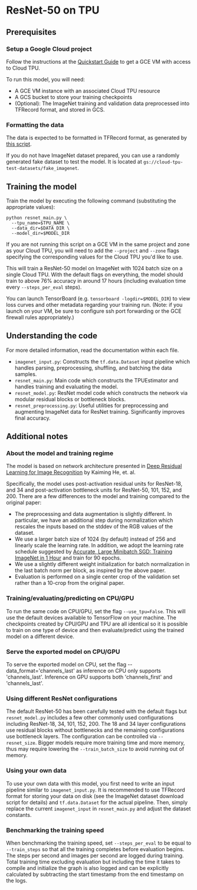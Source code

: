 # ResNet-50 on TPU

## Prerequisites

### Setup a Google Cloud project

Follow the instructions at the [Quickstart Guide](https://cloud.google.com/tpu/docs/quickstart)
to get a GCE VM with access to Cloud TPU.

To run this model, you will need:

* A GCE VM instance with an associated Cloud TPU resource
* A GCS bucket to store your training checkpoints
* (Optional): The ImageNet training and validation data preprocessed into
  TFRecord format, and stored in GCS.

### Formatting the data

The data is expected to be formatted in TFRecord format, as generated by [this
script](https://github.com/tensorflow/tpu-demos/blob/master/cloud_tpu/datasets/imagenet_to_gcs.py).

If you do not have ImageNet dataset prepared, you can use a randomly generated
fake dataset to test the model. It is located at
`gs://cloud-tpu-test-datasets/fake_imagenet`.


## Training the model

Train the model by executing the following command (substituting the appropriate
values):

```
python resnet_main.py \
  --tpu_name=$TPU_NAME \
  --data_dir=$DATA_DIR \
  --model_dir=$MODEL_DIR
```

If you are not running this script on a GCE VM in the same project and zone as
your Cloud TPU, you will need to add the `--project` and `--zone` flags
specifying the corresponding values for the Cloud TPU you'd like to use.

This will train a ResNet-50 model on ImageNet with 1024 batch size on a single
Cloud TPU. With the default flags on everything, the model should train to
above 76% accuracy in around 17 hours (including evaluation time every
`--steps_per_eval` steps).

You can launch TensorBoard (e.g. `tensorboard -logdir=$MODEL_DIR`) to view loss
curves and other metadata regarding your training run. (Note: if you launch
on your VM, be sure to configure ssh port forwarding or the GCE firewall rules
appropriately.)

## Understanding the code

For more detailed information, read the documentation within each file.

* `imagenet_input.py`: Constructs the `tf.data.Dataset` input pipeline which
  handles parsing, preprocessing, shuffling, and batching the data samples.
* `resnet_main.py`: Main code which constructs the TPUEstimator and handles
  training and evaluating the model.
* `resnet_model.py`: ResNet model code which constructs the network via modular
  residual blocks or bottleneck blocks.
* `resnet_preprocessing.py`: Useful utilities for preprocessing and augmenting
  ImageNet data for ResNet training. Significantly improves final accuracy.

## Additional notes

### About the model and training regime

The model is based on network architecture presented in [Deep Residual Learning
for Image Recognition](https://arxiv.org/abs/1512.03385) by Kaiming He, et. al.

Specifically, the model uses post-activation residual units for ResNet-18, and
34 and post-activation bottleneck units for ResNet-50, 101, 152, and 200. There
are a few differences to the model and training compared to the original paper:

* The preprocessing and data augmentation is slightly different. In particular,
  we have an additional step during normalization which rescales the inputs
  based on the stddev of the RGB values of the dataset.
* We use a larger batch size of 1024 (by default) instead of 256 and
  linearly scale the learning rate. In addition, we adopt the learning rate
  schedule suggested by [Accurate, Large Minibatch SGD: Training ImageNet in 1
  Hour](https://arxiv.org/abs/1706.02677) and train for 90 epochs.
* We use a slightly different weight initialization for batch normalization in
  the last batch norm per block, as inspired by the above paper.
* Evaluation is performed on a single center crop of the validation set rather
  than a 10-crop from the original paper.

### Training/evaluating/predicting on CPU/GPU

To run the same code on CPU/GPU, set the flag `--use_tpu=False`. This will use
the default devices available to TensorFlow on your machine. The checkpoints
created by CPU/GPU and TPU are all identical so it is possible to train on one
type of device and then evaluate/predict using the trained model on a different
device.

### Serve the exported model on CPU/GPU

To serve the exported model on CPU, set the flag --data_format='channels_last'
as inference on CPU only supports 'channels_last'. Inference on GPU supports
both 'channels_first' and 'channels_last'.

### Using different ResNet configurations

The default ResNet-50 has been carefully tested with the default flags but
`resnet_model.py` includes a few other commonly used configurations including
ResNet-18, 34, 101, 152, 200. The 18 and 34 layer configurations use residual
blocks without bottlenecks and the remaining configurations use bottleneck
layers. The configuration can be controlled via `--resnet_size`. Bigger models
require more training time and more memory, thus may require lowering the
`--train_batch_size` to avoid running out of memory.

### Using your own data

To use your own data with this model, you first need to write an input pipeline
similar to `imagenet_input.py`. It is recommended to use TFRecord format for
storing your data on disk (see the ImageNet dataset download script for details)
and `tf.data.Dataset` for the actual pipeline. Then, simply replace the current
`imagenet_input` in `resnet_main.py` and adjust the dataset constants.

### Benchmarking the training speed

When benchmarking the training speed, set `--steps_per_eval` to be equal to
`--train_steps` so that all the training completes before evaluation begins. The
steps per second and images per second are logged during training. Total
training time excluding evaluation but including the time it takes to compile
and initialize the graph is also logged and can be explicitly calculated by
subtracting the start timestamp from the end timestamp on the logs.
